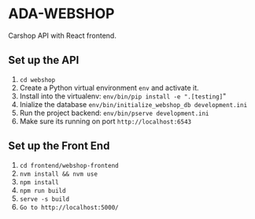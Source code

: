 ADA-WEBSHOP
============

Carshop API with React frontend.

Set up the API
---------------

1. `cd webshop`
2. Create a Python virtual environment `env` and activate it.
3. Install into the virtualenv: `env/bin/pip install -e ".[testing]`"
4. Inialize the database `env/bin/initialize_webshop_db development.ini`
5. Run the project backend: `env/bin/pserve development.ini`
6. Make sure its running on port `http://localhost:6543`

Set up the Front End
--------------------
1. `cd frontend/webshop-frontend`
2. `nvm install && nvm use`
3. `npm install`
4. `npm run build`
5. `serve -s build`
6. `Go to http://localhost:5000/`

